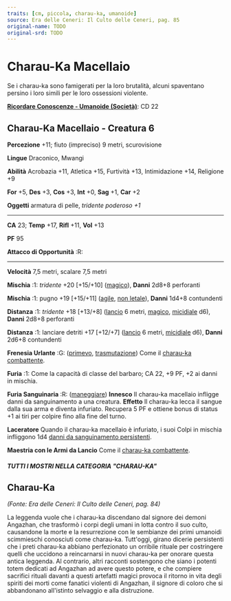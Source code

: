 ```yaml
---
traits: [cm, piccola, charau-ka, umanoide]
source: Era delle Ceneri: Il Culto delle Ceneri, pag. 85
original-name: TODO
original-srd: TODO
---
```


# Charau-Ka Macellaio

Se i charau-ka sono famigerati per la loro brutalità, alcuni spaventano persino
i loro simili per le loro ossessioni violente.

**[Ricordare Conoscenze - Umanoide (Società)](/azioni/ricordare-conoscenze)**:
CD 22

## Charau-Ka Macellaio - Creatura 6

**Percezione** +11; fiuto (impreciso) 9 metri, scurovisione

**Lingue** Draconico, Mwangi

**Abilità** Acrobazia +11, Atletica +15, Furtività +13, Intimidazione +14,
Religione +9

**For** +5, **Des** +3, **Cos** +3, **Int** +0, **Sag** +1, **Car** +2

**Oggetti** armatura di pelle, _tridente poderoso +1_

---

**CA** 23; **Temp** +17, **Rifl** +11, **Vol** +13

**PF** 95

**Attacco di Opportunità** :R:

---

**Velocità** 7,5 metri, scalare 7,5 metri

**Mischia** :1: _tridente_ +20 \[+15/+10] ([magico](/tratti/magico)), **Danni**
2d8+8 perforanti

**Mischia** :1: pugno +19 \[+15/+11] ([agile](/tratti/agile),
[non letale](/tratti/non-letale)), **Danni** 1d4+8 contundenti

**Distanza** :1: _tridente_ +18 \[+13/+8] ([lancio](/tratti/lancio) 6 metri,
[magico](/tratti/magico), [micidiale](/tratti/micidiale) d6), **Danni** 2d8+8
perforanti

**Distanza** :1: lanciare detriti +17 \[+12/+7] ([lancio](/tratti/lancio) 6
metri, [micidiale](/tratti/micidiale) d6), **Danni** 2d6+8 contundenti

**Frenesia Urlante** :G: ([primevo](/tratti/primevo),
[trasmutazione](/tratti/trasmutazione)) Come il
[charau-ka combattente](/creature/charau-ka-combattente).

**Furia** :1: Come la capacità di classe del barbaro; CA 22, +9 PF, +2 ai danni
in mischia.

**Furia Sanguinaria** :R: ([maneggiare](/tratti/maneggiare)) **Innesco** Il
charau-ka macellaio infligge danni da sanguinamento a una creatura. **Effetto**
Il charau-ka lecca il sangue dalla sua arma e diventa infuriato. Recupera 5 PF e
ottiene bonus di status +1 ai tiri per colpire fino alla fine del turno.

**Laceratore** Quando il charau-ka macellaio è infuriato, i suoi Colpi in
mischia infliggono 1d4
[danni da sanguinamento persistenti](/condizioni/danno-persistente).

**Maestria con le Armi da Lancio** Come il
[charau-ka combattente](/creature/charau-ka-combattente).

##### TUTTI I MOSTRI NELLA CATEGORIA "CHARAU-KA"

## **Charau-Ka**

_(Fonte: Era delle Ceneri: Il Culto delle Ceneri, pag. 84)_

La leggenda vuole che i charau-ka discendano dal signore dei demoni Angazhan,
che trasformò i corpi degli umani in lotta contro il suo culto, causandone la
morte e la resurrezione con le sembianze dei primi umanoidi scimmieschi
conosciuti come charau-ka. Tutt'oggi, girano dicerie persistenti che i preti
charau-ka abbiano perfezionato un orribile rituale per costringere quelli che
uccidono a reincarnarsi in nuovi charau-ka per onorare questa antica leggenda.
Al contrario, altri racconti sostengono che siano i potenti totem dedicati ad
Angazhan ad avere questo potere, e che compiere sacrifici rituali davanti a
questi artefatti magici provoca il ritorno in vita degli spiriti dei morti come
fanatici violenti di Angazhan, il signore di coloro che si abbandonano
all'istinto selvaggio e alla distruzione.
